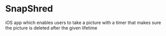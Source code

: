 # SnapShred
iOS app which enables users to take a picture with a timer that makes sure the picture is deleted after the given lifetime
